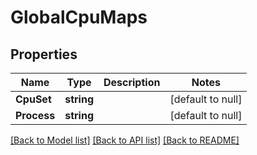 # GlobalCpuMaps

## Properties
Name | Type | Description | Notes
------------ | ------------- | ------------- | -------------
**CpuSet** | **string** |  | [default to null]
**Process** | **string** |  | [default to null]

[[Back to Model list]](../README.md#documentation-for-models) [[Back to API list]](../README.md#documentation-for-api-endpoints) [[Back to README]](../README.md)


